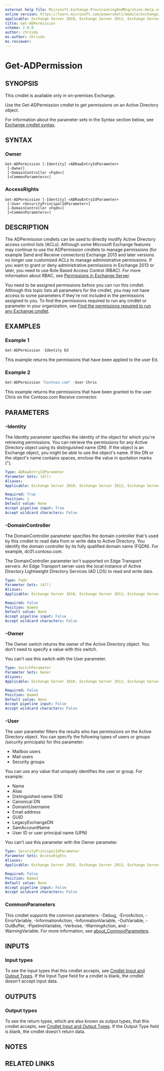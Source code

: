 ```yaml
---
external help file: Microsoft.Exchange.ProvisioningAndMigration-Help.xml
online version: https://learn.microsoft.com/powershell/module/exchange/get-adpermission
applicable: Exchange Server 2010, Exchange Server 2013, Exchange Server 2016, Exchange Server 2019
title: Get-ADPermission
schema: 2.0.0
author: chrisda
ms.author: chrisda
ms.reviewer:
---
```


# Get-ADPermission

## SYNOPSIS
This cmdlet is available only in on-premises Exchange.

Use the Get-ADPermission cmdlet to get permissions on an Active Directory object.

For information about the parameter sets in the Syntax section below, see [Exchange cmdlet syntax](https://learn.microsoft.com/powershell/exchange/exchange-cmdlet-syntax).

## SYNTAX

### Owner
```
Get-ADPermission [-Identity] <ADRawEntryIdParameter>
 [-Owner]
 [-DomainController <Fqdn>]
 [<CommonParameters>]
```

### AccessRights
```
Get-ADPermission [-Identity] <ADRawEntryIdParameter>
 [-User <SecurityPrincipalIdParameter>]
 [-DomainController <Fqdn>]
 [<CommonParameters>]
```

## DESCRIPTION
The ADPermission cmdlets can be used to directly modify Active Directory access control lists (ACLs). Although some Microsoft Exchange features may continue to use the ADPermission cmdlets to manage permissions (for example Send and Receive connectors) Exchange 2013 and later versions no longer use customized ACLs to manage administrative permissions. If you want to grant or deny administrative permissions in Exchange 2013 or later, you need to use Role Based Access Control (RBAC). For more information about RBAC, see [Permissions in Exchange Server](https://learn.microsoft.com/Exchange/permissions/permissions).

You need to be assigned permissions before you can run this cmdlet. Although this topic lists all parameters for the cmdlet, you may not have access to some parameters if they're not included in the permissions assigned to you. To find the permissions required to run any cmdlet or parameter in your organization, see [Find the permissions required to run any Exchange cmdlet](https://learn.microsoft.com/powershell/exchange/find-exchange-cmdlet-permissions).

## EXAMPLES

### Example 1
```powershell
Get-ADPermission -Identity Ed
```

This example returns the permissions that have been applied to the user Ed.

### Example 2
```powershell
Get-ADPermission "Contoso.com" -User Chris
```

This example returns the permissions that have been granted to the user Chris on the Contoso.com Receive connector.

## PARAMETERS

### -Identity
The Identity parameter specifies the identity of the object for which you're retrieving permissions. You can retrieve the permissions for any Active Directory object using its distinguished name (DN). If the object is an Exchange object, you might be able to use the object's name. If the DN or the object's name contains spaces, enclose the value in quotation marks (").

```yaml
Type: ADRawEntryIdParameter
Parameter Sets: (All)
Aliases:
Applicable: Exchange Server 2010, Exchange Server 2013, Exchange Server 2016, Exchange Server 2019

Required: True
Position: 1
Default value: None
Accept pipeline input: True
Accept wildcard characters: False
```

### -DomainController
The DomainController parameter specifies the domain controller that's used by this cmdlet to read data from or write data to Active Directory. You identify the domain controller by its fully qualified domain name (FQDN). For example, dc01.contoso.com.

The DomainController parameter isn't supported on Edge Transport servers. An Edge Transport server uses the local instance of Active Directory Lightweight Directory Services (AD LDS) to read and write data.

```yaml
Type: Fqdn
Parameter Sets: (All)
Aliases:
Applicable: Exchange Server 2010, Exchange Server 2013, Exchange Server 2016, Exchange Server 2019

Required: False
Position: Named
Default value: None
Accept pipeline input: False
Accept wildcard characters: False
```

### -Owner
The Owner switch returns the owner of the Active Directory object. You don't need to specify a value with this switch.

You can't use this switch with the User parameter.

```yaml
Type: SwitchParameter
Parameter Sets: Owner
Aliases:
Applicable: Exchange Server 2010, Exchange Server 2013, Exchange Server 2016, Exchange Server 2019

Required: False
Position: Named
Default value: None
Accept pipeline input: False
Accept wildcard characters: False
```

### -User
The user parameter filters the results who has permissions on the Active Directory object. You can specify the following types of users or groups (security principals) for this parameter:

- Mailbox users
- Mail users
- Security groups

You can use any value that uniquely identifies the user or group. For example:

- Name
- Alias
- Distinguished name (DN)
- Canonical DN
- Domain\\Username
- Email address
- GUID
- LegacyExchangeDN
- SamAccountName
- User ID or user principal name (UPN)

You can't use this parameter with the Owner parameter.

```yaml
Type: SecurityPrincipalIdParameter
Parameter Sets: AccessRights
Aliases:
Applicable: Exchange Server 2010, Exchange Server 2013, Exchange Server 2016, Exchange Server 2019

Required: False
Position: Named
Default value: None
Accept pipeline input: False
Accept wildcard characters: False
```

### CommonParameters
This cmdlet supports the common parameters: -Debug, -ErrorAction, -ErrorVariable, -InformationAction, -InformationVariable, -OutVariable, -OutBuffer, -PipelineVariable, -Verbose, -WarningAction, and -WarningVariable. For more information, see [about_CommonParameters](https://go.microsoft.com/fwlink/p/?LinkID=113216).

## INPUTS

### Input types
To see the input types that this cmdlet accepts, see [Cmdlet Input and Output Types](https://go.microsoft.com/fwlink/p/?LinkId=616387). If the Input Type field for a cmdlet is blank, the cmdlet doesn't accept input data.

## OUTPUTS

### Output types
To see the return types, which are also known as output types, that this cmdlet accepts, see [Cmdlet Input and Output Types](https://go.microsoft.com/fwlink/p/?LinkId=616387). If the Output Type field is blank, the cmdlet doesn't return data.

## NOTES

## RELATED LINKS
